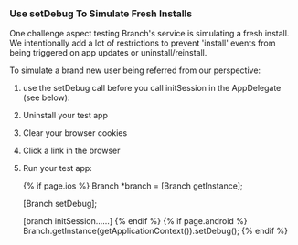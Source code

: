
### Use setDebug To Simulate Fresh Installs

One challenge aspect testing Branch's service is simulating a fresh install. We intentionally add a lot of restrictions to prevent 'install' events from being triggered on app updates or uninstall/reinstall. 

To simulate a brand new user being referred from our perspective:

1. use the setDebug call before you call initSession in the AppDelegate (see below):
1. Uninstall your test app
1. Clear your browser cookies
1. Click a link in the browser
1. Run your test app:

	{% if page.ios %}
    Branch *branch = [Branch getInstance];

    [Branch setDebug];
    
    [branch initSession......]
    {% endif %}
    {% if page.android %}
    Branch.getInstance(getApplicationContext()).setDebug();
    {% endif %}
